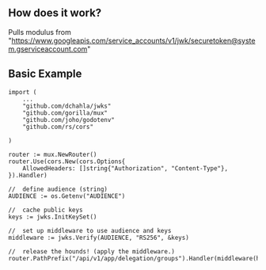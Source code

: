 ## How does it work?
Pulls modulus from "https://www.googleapis.com/service_accounts/v1/jwk/securetoken@system.gserviceaccount.com"


## Basic Example
	
	import (
		...
		"github.com/dchahla/jwks"
	  	"github.com/gorilla/mux"
		"github.com/joho/godotenv"
  		"github.com/rs/cors"

	)

	router := mux.NewRouter()
	router.Use(cors.New(cors.Options{
		AllowedHeaders: []string{"Authorization", "Content-Type"},
	}).Handler)

	//  define audience (string)
	AUDIENCE := os.Getenv("AUDIENCE")

	//  cache public keys
	keys := jwks.InitKeySet() 

	//  set up middleware to use audience and keys
	middleware := jwks.Verify(AUDIENCE, "RS256", &keys)

	//  release the hounds! (apply the middleware.)
	router.PathPrefix("/api/v1/app/delegation/groups").Handler(middleware(http.HandlerFunc(getGroupsHandler)))

